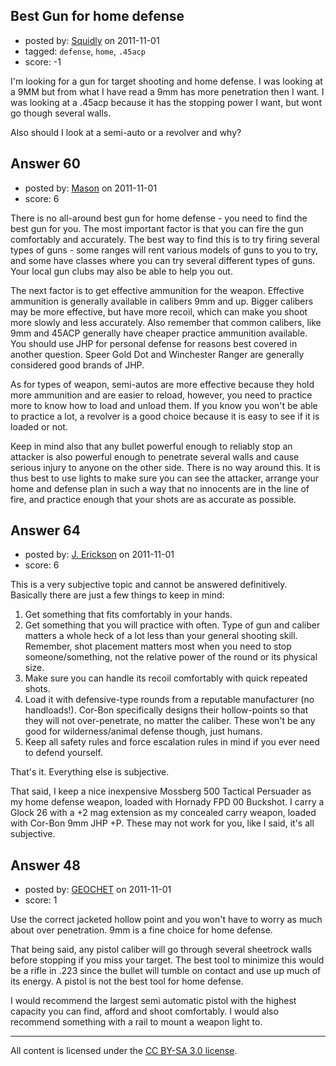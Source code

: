 ## Best Gun for home defense

- posted by: [Squidly](https://stackexchange.com/users/-1/77-squidly) on 2011-11-01
- tagged: `defense`, `home`, `.45acp`
- score: -1

I'm looking for a gun for target shooting and home defense. I was looking at a 9MM but from what I have read a 9mm has more penetration then I want. I was looking at a .45acp because it has the stopping power I want, but wont go though several walls. 

Also should I look at a semi-auto or a revolver and why?



## Answer 60

- posted by: [Mason](https://stackexchange.com/users/-1/19-mason) on 2011-11-01
- score: 6

There is no all-around best gun for home defense - you need to find the best gun for you. The most important factor is that you can fire the gun comfortably and accurately. The best way to find this is to try firing several types of guns - some ranges will rent various models of guns to you to try, and some have classes where you can try several different types of guns. Your local gun clubs may also be able to help you out.

The next factor is to get effective ammunition for the weapon. Effective ammunition is generally available in calibers 9mm and up. Bigger calibers may be more effective, but have more recoil, which can make you shoot more slowly and less accurately. Also remember that common calibers, like 9mm and 45ACP generally have cheaper practice ammunition available. You should use JHP for personal defense for reasons best covered in another question. Speer Gold Dot and Winchester Ranger are generally considered good brands of JHP.

As for types of weapon, semi-autos are more effective because they hold more ammunition and are easier to reload, however, you need to practice more to know how to load and unload them. If you know you won't be able to practice a lot, a revolver is a good choice because it is easy to see if it is loaded or not.

Keep in mind also that any bullet powerful enough to reliably stop an attacker is also powerful enough to penetrate several walls and cause serious injury to anyone on the other side. There is no way around this. It is thus best to use lights to make sure you can see the attacker, arrange your home and defense plan in such a way that no innocents are in the line of fire, and practice enough that your shots are as accurate as possible.


## Answer 64

- posted by: [J. Erickson](https://stackexchange.com/users/-1/80-j-erickson) on 2011-11-01
- score: 6

This is a very subjective topic and cannot be answered definitively. Basically there are just a few things to keep in mind:

1. Get something that fits comfortably in your hands.
2. Get something that you will practice with often. Type of gun and caliber matters a whole heck of a lot less than your general shooting skill. Remember, shot placement matters most when you need to stop someone/something, not the relative power of the round or its physical size.
3. Make sure you can handle its recoil comfortably with quick repeated shots.
4. Load it with defensive-type rounds from a reputable manufacturer (no handloads!). Cor-Bon specifically designs their hollow-points so that they will not over-penetrate, no matter the caliber. These won't be any good for wilderness/animal defense though, just humans.
5. Keep all safety rules and force escalation rules in mind if you ever need to defend yourself.

That's it. Everything else is subjective.

That said, I keep a nice inexpensive Mossberg 500 Tactical Persuader as my home defense weapon, loaded with Hornady FPD 00 Buckshot. I carry a Glock 26 with a +2 mag extension as my concealed carry weapon, loaded with Cor-Bon 9mm JHP +P. These may not work for you, like I said, it's all subjective.


## Answer 48

- posted by: [GEOCHET](https://stackexchange.com/users/-1/22-geochet) on 2011-11-01
- score: 1

Use the correct jacketed hollow point and you won't have to worry as much about over penetration. 9mm is a fine choice for home defense.

That being said, any pistol caliber will go through several sheetrock walls before stopping if you miss your target. The best tool to minimize this would be a rifle in .223 since the bullet will tumble on contact and use up much of its energy. A pistol is not the best tool for home defense.


I would recommend the largest semi automatic pistol with the highest capacity you can find, afford and shoot comfortably. I would also recommend something with a rail to mount a weapon light to.



---

All content is licensed under the [CC BY-SA 3.0 license](https://creativecommons.org/licenses/by-sa/3.0/).
